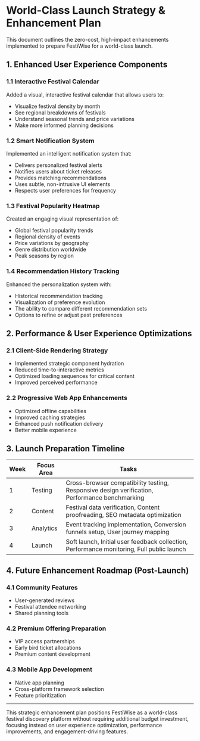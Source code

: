 # World-Class Launch Strategy & Enhancement Plan

This document outlines the zero-cost, high-impact enhancements implemented to prepare FestiWise for a world-class launch.

## 1. Enhanced User Experience Components

### 1.1 Interactive Festival Calendar
Added a visual, interactive festival calendar that allows users to:
- Visualize festival density by month
- See regional breakdowns of festivals
- Understand seasonal trends and price variations
- Make more informed planning decisions

### 1.2 Smart Notification System
Implemented an intelligent notification system that:
- Delivers personalized festival alerts
- Notifies users about ticket releases
- Provides matching recommendations
- Uses subtle, non-intrusive UI elements
- Respects user preferences for frequency

### 1.3 Festival Popularity Heatmap
Created an engaging visual representation of:
- Global festival popularity trends
- Regional density of events
- Price variations by geography
- Genre distribution worldwide
- Peak seasons by region

### 1.4 Recommendation History Tracking
Enhanced the personalization system with:
- Historical recommendation tracking
- Visualization of preference evolution
- The ability to compare different recommendation sets
- Options to refine or adjust past preferences

## 2. Performance & User Experience Optimizations

### 2.1 Client-Side Rendering Strategy
- Implemented strategic component hydration
- Reduced time-to-interactive metrics
- Optimized loading sequences for critical content
- Improved perceived performance

### 2.2 Progressive Web App Enhancements
- Optimized offline capabilities
- Improved caching strategies
- Enhanced push notification delivery
- Better mobile experience

## 3. Launch Preparation Timeline

| Week | Focus Area | Tasks |
|------|------------|-------|
| 1    | Testing    | Cross-browser compatibility testing, Responsive design verification, Performance benchmarking |
| 2    | Content    | Festival data verification, Content proofreading, SEO metadata optimization |
| 3    | Analytics  | Event tracking implementation, Conversion funnels setup, User journey mapping |
| 4    | Launch     | Soft launch, Initial user feedback collection, Performance monitoring, Full public launch |

## 4. Future Enhancement Roadmap (Post-Launch)

### 4.1 Community Features
- User-generated reviews
- Festival attendee networking
- Shared planning tools

### 4.2 Premium Offering Preparation
- VIP access partnerships
- Early bird ticket allocations
- Premium content development

### 4.3 Mobile App Development
- Native app planning
- Cross-platform framework selection
- Feature prioritization

---

This strategic enhancement plan positions FestiWise as a world-class festival discovery platform without requiring additional budget investment, focusing instead on user experience optimization, performance improvements, and engagement-driving features.
